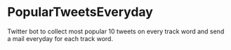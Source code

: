 # PopularTweetsEveryday
Twitter bot to collect most popular 10 tweets on every track word and send a mail everyday for each track word.
